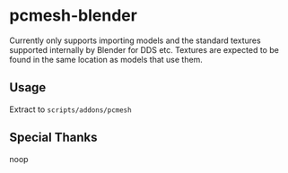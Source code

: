 # pcmesh-blender

Currently only supports importing models and the standard textures supported internally by Blender for DDS etc. Textures are expected to be found in the same location as models that use them. 

## Usage

Extract to `scripts/addons/pcmesh`

## Special Thanks

noop